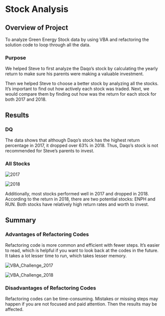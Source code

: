 # Stock Analysis

## Overview of Project

To analyze Green Energy Stock data by using VBA and refactoring the solution code to loop through all the data.

### Purpose

We helped Steve to first analyze the Daqo’s stock by calculating the yearly return to make sure his parents were making a valuable investment. 

Then we helped Steve to choose a better stock by analyzing all the stocks. It’s important to find out how actively each stock was traded. Next, we would compare them by finding out how was the return for each stock for both 2017 and 2018.

## Results

### DQ

The data shows that although Daqo’s stock has the highest return percentage in 2017, it dropped over 63% in 2018. Thus, Daqo’s stock is not recommended for Steve’s parents to invest.

### All Stocks 

![2017](https://user-images.githubusercontent.com/88747464/131193619-1e24d207-2aa3-4928-92ad-16ffb6ffbc22.png)

![2018](https://user-images.githubusercontent.com/88747464/131193621-3575bf12-57e6-4096-8b4e-da76e1fdc20f.png)

Additionally, most stocks performed well in 2017 and dropped in 2018. According to the return in 2018, there are two potential stocks: ENPH and RUN. Both stocks have relatively high return rates and worth to invest. 

## Summary

### Advantages of Refactoring Codes

Refactoring code is more common and efficient with fewer steps. It’s easier to read, which is helpful if you want to look back at the codes in the future. It takes a lot lesser time to run, which takes lesser memory.

![VBA_Challenge_2017](https://user-images.githubusercontent.com/88747464/131193641-4a498965-e136-4c85-8128-846589509911.png)

![VBA_Challenge_2018](https://user-images.githubusercontent.com/88747464/131193645-5d7a5fa9-63ad-4e17-b1a5-a572698106c9.png)

### Disadvantages of Refactoring Codes

Refactoring codes can be time-consuming. Mistakes or missing steps may happen if you are not focused and paid attention. Then the results may be affected.
